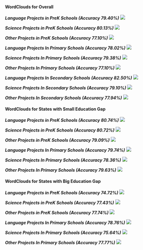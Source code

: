#### WordClouds for Overall 

***Language Projects in PreK Schools (Accuracy 79.40%)***
![](./figures/prek_lan.png)

***Science Projects in PreK Schools (Accuracy 80.13%)***
![](./figures/prek_sci.png)

***Other Projects in PreK Schools (Accuracy 77.10%)***
![](./figures/prek_oth.png)

***Language Projects In Primary Schools (Accuracy 78.02%)***
![](./figures/pri_lan.png)

***Science Projects In Primary Schools (Accuracy 79.38%)***
![](./figures/pri_sci.png)

***Other Projects In Primary Schools (Accuracy 77.10%)***
![](./figures/pri_oth.png)

***Language Projects In Secondary Schools (Accuracy 82.50%)***
![](./figures/sec_lan.png)

***Science Projects In Secondary Schools (Accuracy 79.10%)***
![](./figures/sec_sci.png)

***Other Projects In Secondary Schools (Accuracy 77.94%)***
![](./figures/sec_oth.png)


#### WordClouds for States with Small Education Gap
***Language Projects in PreK Schools (Accuracy 80.74%)***
![](./figures/roc_lan_pre_s.png)

***Science Projects in PreK Schools (Accuracy 80.72%)***
![](./figures/roc_sci_pre_s.png)

***Other Projects in PreK Schools (Accuracy 79.09%)***
![](./figures/roc_oth_pre_s.png)

***Language Projects In Primary Schools (Accuracy 79.74%)***
![](./figures/roc_lan_pri_s.png)

***Science Projects In Primary Schools (Accuracy 78.36%)***
![](./figures/roc_sci_pri_s.png)

***Other Projects In Primary Schools (Accuracy 79.63%)***
![](./figures/roc_oth_pri_s.png)

#### WordClouds for States with Big Education Gap
***Language Projects in PreK Schools (Accuracy 74.72%)***
![](./figures/roc_lan_pre_b.png)

***Science Projects in PreK Schools (Accuracy 77.43%)***
![](./figures/roc_sci_pre_b.png)

***Other Projects in PreK Schools (Accuracy 77.74%)***
![](./figures/roc_oth_pre_b.png)

***Language Projects In Primary Schools (Accuracy 78.76%)***
![](./figures/roc_lan_pri_b.png)

***Science Projects In Primary Schools (Accuracy 75.64%)***
![](./figures/roc_sci_pri_b.png)

***Other Projects In Primary Schools (Accuracy 77.77%)***
![](./figures/roc_oth_pri_b.png)
